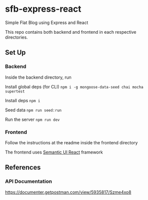 # sfb-express-react

Simple Flat Blog using Express and React

This repo contains both backend and frontend in each respective directories.

## Set Up

### Backend
Inside the backend directory, run

Install global deps (for CLI) `npm i -g mongoose-data-seed chai mocha supertest`

Install deps `npm i`

Seed data `npm run seed:run`

Run the server `npm run dev`

### Frontend
Follow the instructions at the readme inside the frontend directory

The frontend uses [Semantic UI React](https://react.semantic-ui.com/) framework

## References

### API Documentation

https://documenter.getpostman.com/view/5935817/Szme4xo8
